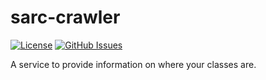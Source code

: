 # sarc-crawler

[![License](https://img.shields.io/github/license/mashape/apistatus.svg?maxAge=2592000?style=flat-square)]()
[![GitHub Issues](https://img.shields.io/github/issues/wakeful-pigs/sarcim.svg)](https://github.com/wakeful-pigs/sarcim/issues)

A service to provide information on where your classes are.
